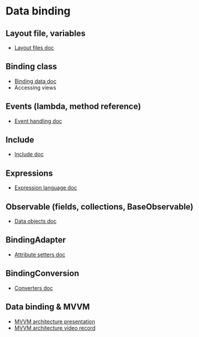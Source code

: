 Data binding
============


Layout file, variables
----------------------

- [Layout files doc](https://developer.android.com/topic/libraries/data-binding/index.html#data_binding_layout_files)


Binding class
-------------

- [Binding data doc](https://developer.android.com/topic/libraries/data-binding/index.html#binding_data)
- Accessing views


Events (lambda, method reference)
---------------------------------

- [Event handling doc](https://developer.android.com/topic/libraries/data-binding/index.html#event_handling)


Include
-------

- [Include doc](https://developer.android.com/topic/libraries/data-binding/index.html#includes)


Expressions
-----------

- [Expression language doc](https://developer.android.com/topic/libraries/data-binding/index.html#expression_language)


Observable (fields, collections, BaseObservable)
------------------------------------------------

- [Data objects doc](https://developer.android.com/topic/libraries/data-binding/index.html#data_objects)


BindingAdapter
--------------

- [Attribute setters doc](https://developer.android.com/topic/libraries/data-binding/index.html#attribute_setters)


BindingConversion
-----------------

- [Converters doc](https://developer.android.com/topic/libraries/data-binding/index.html#converters)


Data binding & MVVM
-------------------

- [MVVM architecture presentation](https://speakerdeck.com/petrnohejl/mvvm-architecture-on-android)
- [MVVM architecture video record](https://www.youtube.com/watch?v=vnBmdKkMLZw)
